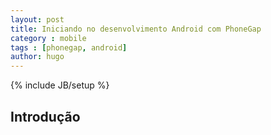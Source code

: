 ```yaml
---
layout: post
title: Iniciando no desenvolvimento Android com PhoneGap
category : mobile
tags : [phonegap, android]
author: hugo
---
```

{% include JB/setup %}

## Introdução

